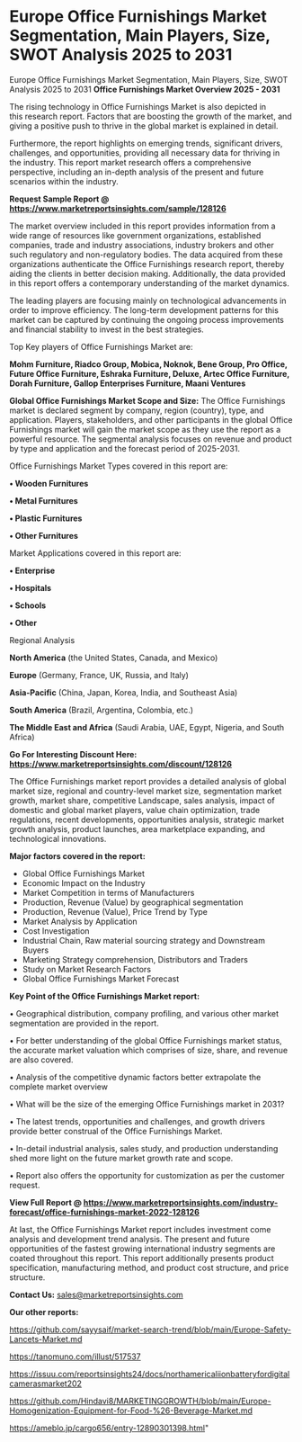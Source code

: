 # Europe Office Furnishings Market Segmentation, Main Players, Size, SWOT Analysis 2025 to 2031
 Europe Office Furnishings Market Segmentation, Main Players, Size, SWOT Analysis 2025 to 2031
<Strong> Office Furnishings Market Overview 2025 - 2031</strong>

The rising technology in Office Furnishings Market is also depicted in this research report. Factors that are boosting the growth of the market, and giving a positive push to thrive in the global market is explained in detail.

Furthermore, the report highlights on emerging trends, significant drivers, challenges, and opportunities, providing all necessary data for thriving in the industry. This report market research offers a comprehensive perspective, including an in-depth analysis of the present and future scenarios within the industry.

<strong>Request Sample Report @ <a href=https://www.marketreportsinsights.com/sample/128126>https://www.marketreportsinsights.com/sample/128126</a></strong>

The market overview included in this report provides information from a wide range of resources like government organizations, established companies, trade and industry associations, industry brokers and other such regulatory and non-regulatory bodies. The data acquired from these organizations authenticate the Office Furnishings research report, thereby aiding the clients in better decision making. Additionally, the data provided in this report offers a contemporary understanding of the market dynamics.

The leading players are focusing mainly on technological advancements in order to improve efficiency. The long-term development patterns for this market can be captured by continuing the ongoing process improvements and financial stability to invest in the best strategies.

Top Key players of Office Furnishings Market are:

<strong>Mohm Furniture, Riadco Group, Mobica, Noknok, Bene Group, Pro Office, Future Office Furniture, Eshraka Furniture, Deluxe, Artec Office Furniture, Dorah Furniture, Gallop Enterprises Furniture, Maani Ventures</strong>

<strong><b>Global Office Furnishings Market Scope and Size:</b></strong>
The Office Furnishings market is declared segment by company, region (country), type, and application. Players, stakeholders, and other participants in the global Office Furnishings market will gain the market scope as they use the report as a powerful resource. The segmental analysis focuses on revenue and product by type and application and the forecast period of 2025-2031.

Office Furnishings Market Types covered in this report are:

<strong>• Wooden Furnitures

• Metal Furnitures

• Plastic Furnitures

• Other Furnitures</strong>

Market Applications covered in this report are:

<strong>• Enterprise

• Hospitals

• Schools

• Other</strong> 

Regional Analysis

<strong>North America</strong> (the United States, Canada, and Mexico)

<strong>Europe</strong> (Germany, France, UK, Russia, and Italy)

<strong>Asia-Pacific</strong> (China, Japan, Korea, India, and Southeast Asia)

<strong>South America</strong> (Brazil, Argentina, Colombia, etc.)

<strong>The Middle East and Africa</strong> (Saudi Arabia, UAE, Egypt, Nigeria, and South Africa)

<strong>Go For Interesting Discount Here: <a href=https://www.marketreportsinsights.com/discount/128126>https://www.marketreportsinsights.com/discount/128126</a></strong>

The Office Furnishings market report provides a detailed analysis of global market size, regional and country-level market size, segmentation market growth, market share, competitive Landscape, sales analysis, impact of domestic and global market players, value chain optimization, trade regulations, recent developments, opportunities analysis, strategic market growth analysis, product launches, area marketplace expanding, and technological innovations.

<strong><b>Major factors covered in the report:</b></strong>
<ul>
  <li>Global Office Furnishings Market </li>
  <li>Economic Impact on the Industry</li>
  <li>Market Competition in terms of Manufacturers</li>
  <li>Production, Revenue (Value) by geographical segmentation</li>
  <li>Production, Revenue (Value), Price Trend by Type</li>
  <li>Market Analysis by Application</li>
  <li>Cost Investigation</li>
  <li>Industrial Chain, Raw material sourcing strategy and Downstream Buyers</li>
  <li>Marketing Strategy comprehension, Distributors and Traders</li>
  <li>Study on Market Research Factors</li>
  <li>Global Office Furnishings Market Forecast</li>
</ul>

<strong><b>Key Point of the Office Furnishings Market report:</b></strong>

• Geographical distribution, company profiling, and various other market segmentation are provided in the report.

• For better understanding of the global Office Furnishings market status, the accurate market valuation which comprises of size, share, and revenue are also covered.

• Analysis of the competitive dynamic factors better extrapolate the complete market overview

• What will be the size of the emerging Office Furnishings market in 2031?

• The latest trends, opportunities and challenges, and growth drivers provide better construal of the Office Furnishings Market.

• In-detail industrial analysis, sales study, and production understanding shed more light on the future market growth rate and scope.

• Report also offers the opportunity for customization as per the customer request.

<strong><b>View Full Report @ <a href=https://www.marketreportsinsights.com/industry-forecast/office-furnishings-market-2022-128126>https://www.marketreportsinsights.com/industry-forecast/office-furnishings-market-2022-128126</a></b></strong>


At last, the Office Furnishings Market report includes investment come analysis and development trend analysis. The present and future opportunities of the fastest growing international industry segments are coated throughout this report. This report additionally presents product specification, manufacturing method, and product cost structure, and price structure.

<strong>Contact Us:</strong>
sales@marketreportsinsights.com

<strong>Our other reports:</strong>

<a href=https://github.com/sayysaif/market-search-trend/blob/main/Europe-Safety-Lancets-Market.md>https://github.com/sayysaif/market-search-trend/blob/main/Europe-Safety-Lancets-Market.md</a>

<a href=https://tanomuno.com/illust/517537>https://tanomuno.com/illust/517537</a>

<a href=https://issuu.com/reportsinsights24/docs/northamericaliionbatteryfordigitalcamerasmarket202>https://issuu.com/reportsinsights24/docs/northamericaliionbatteryfordigitalcamerasmarket202</a>

<a href=https://github.com/Hindavi8/MARKETINGGROWTH/blob/main/Europe-Homogenization-Equipment-for-Food-%26-Beverage-Market.md>https://github.com/Hindavi8/MARKETINGGROWTH/blob/main/Europe-Homogenization-Equipment-for-Food-%26-Beverage-Market.md</a>

<a href=https://ameblo.jp/cargo656/entry-12890301398.html>https://ameblo.jp/cargo656/entry-12890301398.html</a>"
